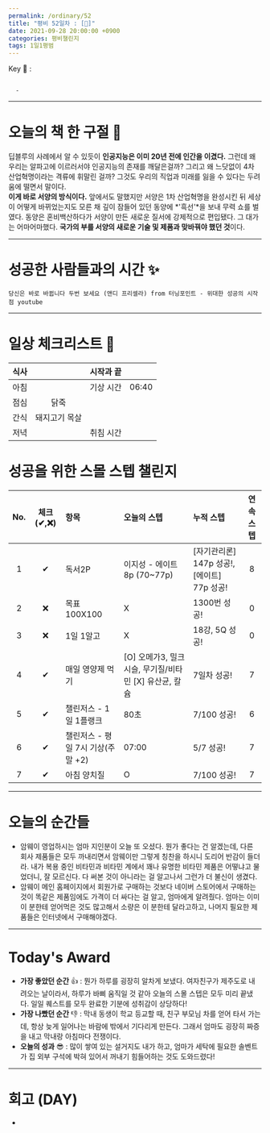 ```yaml
---
permalink: /ordinary/52
title: "평비 52일차 : [🧳]"
date: 2021-09-28 20:00:00 +0900
categories: 평비챌린지
tags: 1일1평범
---  
```

Key 🔑 : 
```

  - 
```

---
# 오늘의 책 한 구절 📕
딥블루의 사례에서 알 수 있듯이 **인공지능은 이미 20년 전에 인간을 이겼다.** 그런데 왜 우리는 알파고에 이르러서야 인공지능의 존재를 깨달은걸까? 그리고 왜 느닷없이 4차 산업혁명이라는 격류에 휘말린 걸까? 그것도 우리의 직업과 미래를 잃을 수 있다는 두려움에 떨면서 말이다.  
**이게 바로 서양의 방식이다.** 앞에서도 말했지만 서양은 1차 산업혁명을 완성시킨 뒤 세상이 어떻게 바뀌었는지도 모른 채 깊이 잠들어 있던 동양에 *'흑선'*을 보내 무력 쇼를 벌였다. 동양은 혼비백산하다가 서양이 만든 새로운 질서에 강제적으로 편입됐다. 그 대가는 어마어마했다. **국가의 부를 서양의 새로운 기술 및 제품과 맞바꿔야 했던 것**이다.

---
# 성공한 사람들과의 시간 ✨
`당신은 바로 바뀝니다 두번 보세요 (앤디 프리셀라) from 터닝포인트 - 위대한 성공의 시작점 youtube`  

---
# 일상 체크리스트 📃

| 식사 |  | 시작과 끝 |  |
|:----:|:----:|:----:|:----:|
| 아침 |  | 기상 시간 | 06:40 |
| 점심 | 닭죽 |  |  |
| 간식 | 돼지고기 목살 |  |  |
| 저녁 |  | 취침 시간 |  |

# 성공을 위한 스몰 스텝 챌린지

| No. | 체크(✔,❌) | 항목 | 오늘의 스텝 | 누적 스텝 | 연속 스텝 |
|:----:|:----:|:----|:----|:----|:----:|
| 1 | ✔ | 독서2P | 이지성 - 에이트 8p (70~77p) | [자기관리론] 147p 성공!, [에이트] 77p 성공! | 8 |
| 2 | ❌ | 목표 100X100 | X | 1300번 성공! | 0 |
| 3 | ❌ | 1일 1알고 | X | 18강, 5Q 성공! | 0 |
| 4 | ✔ | 매일 영양제 먹기 | [O] 오메가3, 밀크시슬, 무기질/비타민 [X] 유산균, 칼슘 | 7일차 성공! | 7 |
| 5 | ✔ | 챌린저스 - 1일 1플랭크 | 80초 | 7/100 성공! | 6 |
| 6 | ✔ | 챌린저스 - 평일 7시 기상(주말 +2) | 07:00 | 5/7 성공! | 7 |
| 7 | ✔ | 아침 양치질 | O | 7/100 성공! | 7 |

---
# 오늘의 순간들
- 암웨이 영업하시는 엄마 지인분이 오늘 또 오셨다. 뭔가 좋다는 건 알겠는데, 다른 회사 제품들은 모두 까내리면서 암웨이만 그렇게 칭찬을 하시니 도리어 반감이 들더라. 내가 복용 중인 비타민과 비타민 계에서 꽤나 유명한 비타민 제품은 어떻냐고 물었더니, 잘 모르신다. 다 써본 것이 아니라는 걸 알고나서 그런가 더 불신이 생겼다.  
- 암웨이 메인 홈페이지에서 회원가로 구매하는 것보다 네이버 스토어에서 구매하는 것이 똑같은 제품임에도 가격이 더 싸다는 걸 알고, 엄마에게 알려줬다. 엄마는 이미 이 분한테 얻어먹은 것도 많고해서 소량은 이 분한테 달라고하고, 나머지 필요한 제품들은 인터넷에서 구매해야겠다.  

---
# Today's Award
- **가장 좋았던 순간** 👍 : 뭔가 하루를 굉장히 알차게 보냈다. 여자친구가 제주도로 내려오는 날이라서, 하루가 바삐 움직일 것 같아 오늘의 스몰 스텝은 모두 미리 끝냈다. 일일 퀘스트를 모두 완료한 기분에 성취감이 상당하다!  
- **가장 나빴던 순간** 👎 : 막내 동생이 학교 등교할 때, 친구 부모님 차를 얻어 타서 가는데, 항상 늦게 일어나는 바람에 밖에서 기다리게 만든다. 그래서 엄마도 굉장히 짜증을 내고 막내랑 아침마다 전쟁이다.  
- **오늘의 성과** 😎 : 많이 쌓여 있는 설거지도 내가 하고, 엄마가 세탁에 필요한 솔벤트가 집 외부 구석에 박혀 있어서 꺼내기 힘들어하는 것도 도와드렸다!  

---
# 회고 (DAY)
- 
